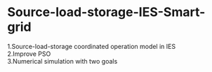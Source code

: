 # Source-load-storage-IES-Smart-grid
1.Source-load-storage coordinated operation model in IES  
2.Improve PSO  
3.Numerical simulation with two goals  
